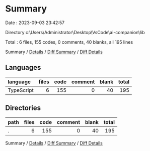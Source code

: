 # Summary

Date : 2023-09-03 23:42:57

Directory c:\\Users\\Administrator\\Desktop\\VsCode\\ai-companion\\lib

Total : 6 files,  155 codes, 0 comments, 40 blanks, all 195 lines

Summary / [Details](details.md) / [Diff Summary](diff.md) / [Diff Details](diff-details.md)

## Languages
| language | files | code | comment | blank | total |
| :--- | ---: | ---: | ---: | ---: | ---: |
| TypeScript | 6 | 155 | 0 | 40 | 195 |

## Directories
| path | files | code | comment | blank | total |
| :--- | ---: | ---: | ---: | ---: | ---: |
| . | 6 | 155 | 0 | 40 | 195 |

Summary / [Details](details.md) / [Diff Summary](diff.md) / [Diff Details](diff-details.md)